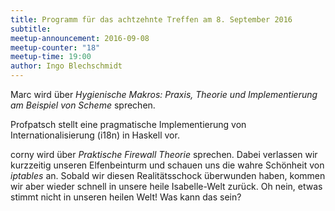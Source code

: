 ```yaml
---
title: Programm für das achtzehnte Treffen am 8. September 2016
subtitle: 
meetup-announcement: 2016-09-08
meetup-counter: "18"
meetup-time: 19:00
author: Ingo Blechschmidt
---
```


Marc wird über *Hygienische Makros: Praxis, Theorie und
Implementierung am Beispiel von Scheme* sprechen.

Profpatsch stellt eine pragmatische Implementierung von Internationalisierung (i18n) in Haskell vor.

corny wird über *Praktische Firewall Theorie* sprechen. Dabei verlassen wir kurzzeitig unseren Elfenbeinturm und schauen uns die wahre Schönheit von *iptables* an. Sobald wir diesen Realitätsschock überwunden haben, kommen wir aber wieder schnell in unsere heile Isabelle-Welt zurück. Oh nein, etwas stimmt nicht in unseren heilen Welt! Was kann das sein?
